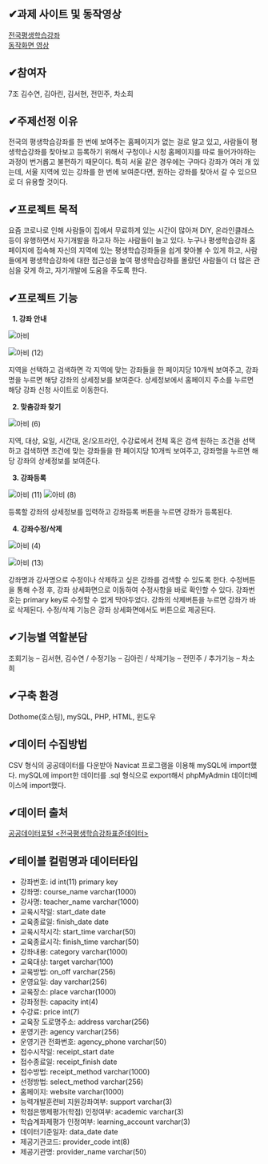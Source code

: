 ##  &#10004;과제 사이트 및 동작영상
<a href="http://dbpt07.dothome.co.kr/">전국평생학습강좌</a><br>
<a href="https://youtu.be/xoh2EJVVgFk">동작화면 영상</a>

##  &#10004;참여자
7조 김수연, 김아린, 김서현, 전민주, 차소희

##  &#10004;주제선정 이유
전국의 평생학습강좌를 한 번에 보여주는 홈페이지가 없는 걸로 알고 있고, 사람들이 평생학습강좌를 찾아보고 등록하기 위해서 구청이나 시청 홈페이지를 따로 들어가야하는 과정이 번거롭고 불편하기 때문이다. 특히 서울 같은 경우에는 구마다 강좌가 여러 개 있는데, 서울 지역에 있는 강좌를 한 번에 보여준다면, 원하는 강좌를 찾아서 갈 수 있으므로 더 유용할 것이다.

##  &#10004;프로젝트 목적
요즘 코로나로 인해 사람들이 집에서 무료하게 있는 시간이 많아져 DIY, 온라인클래스 등이 유행하면서 자기개발을 하고자 하는 사람들이 늘고 있다. 누구나 평생학습강좌 홈페이지에 접속해 자신의 지역에 있는 평생학습강좌들을 쉽게 찾아볼 수 있게 하고, 사람들에게 평생학습강좌에 대한 접근성을 높여 평생학습강좌를 몰랐던 사람들이 더 많은 관심을 갖게 하고, 자기개발에 도움을 주도록 한다.

##  &#10004;프로젝트 기능
  &nbsp; **1. 강좌 안내**
  
![아비](https://user-images.githubusercontent.com/70623290/101924347-e8a36680-3c13-11eb-9db2-e1b4c3dc7f9e.png)

![아비 (12)](https://user-images.githubusercontent.com/70623290/101925950-d9bdb380-3c15-11eb-805d-dbb84bbf5c21.png)

지역을 선택하고 검색하면 각 지역에 맞는 강좌들을 한 페이지당 10개씩 보여주고, 강좌명을 누르면 해당 강좌의 상세정보를 보여준다. 상세정보에서 홈페이지 주소를 누르면 해당 강좌 신청 사이트로 이동한다.

  &nbsp; **2. 맞춤강좌 찾기**
  
![아비 (6)](https://user-images.githubusercontent.com/70623290/101924600-39b35a80-3c14-11eb-970f-28a507edc5d9.png)

지역, 대상, 요일, 시간대, 온/오프라인, 수강료에서 전체 혹은 검색 원하는 조건을 선택하고 검색하면 조건에 맞는 강좌들을 한 페이지당 10개씩 보여주고, 강좌명을 누르면 해당 강좌의 상세정보를 보여준다.

  &nbsp; **3. 강좌등록**
  
![아비 (11)](https://user-images.githubusercontent.com/70623290/101925642-703da500-3c15-11eb-988b-831e96704975.png)
![아비 (8)](https://user-images.githubusercontent.com/70623290/101925650-729fff00-3c15-11eb-82b6-6febb7a3986e.png)

등록할 강좌의 상세정보를 입력하고 강좌등록 버튼을 누르면 강좌가 등록된다.

  &nbsp; **4. 강좌수정/삭제**
  
![아비 (4)](https://user-images.githubusercontent.com/70623290/101924367-ef31de00-3c13-11eb-99ec-2fd1b4c41675.png)

![아비 (13)](https://user-images.githubusercontent.com/70623290/101926239-42a52b80-3c16-11eb-8fb4-5d67ec23dc1d.png)

강좌명과 강사명으로 수정이나 삭제하고 싶은 강좌를 검색할 수 있도록 한다. 수정버튼을 통해 수정 후, 강좌 상세화면으로 이동하여 수정사항을 바로 확인할 수 있다. 강좌번호는 primary key로 수정할 수 없게 막아두었다. 강좌의 삭제버튼을 누르면 강좌가 바로 삭제된다. 수정/삭제 기능은 강좌 상세화면에서도 버튼으로 제공된다.

##  &#10004;기능별 역할분담
조회기능 – 김서현, 김수연 / 수정기능 – 김아린 / 삭제기능 – 전민주 / 추가기능 – 차소희

##  &#10004;구축 환경
Dothome(호스팅), mySQL, PHP, HTML, 윈도우

##  &#10004;데이터 수집방법
CSV 형식의 공공데이터를 다운받아 Navicat 프로그램을 이용해 mySQL에 import했다.
mySQL에 import한 데이터를 .sql 형식으로 export해서 phpMyAdmin 데이터베이스에 import했다.

##  &#10004;데이터 출처
<a href="https://www.data.go.kr/data/15013110/standard.do">공공데이터포털 <전국평생학습강좌표준데이터></a>

##  &#10004;테이블 컬럼명과 데이터타입
- 강좌번호: id int(11) primary key
- 강좌명: course_name varchar(1000)
- 강사명: teacher_name varchar(1000)
- 교육시작일: start_date date
- 교육종료일: finish_date date
- 교육시작시각: start_time varchar(50)
- 교육종료시각: finish_time varchar(50)
- 강좌내용: category varchar(1000)
- 교육대상: target varchar(100)
- 교육방법: on_off varchar(256)
- 운영요일: day varchar(256)
- 교육장소: place varchar(1000)
- 강좌정원: capacity int(4)
- 수강료: price int(7)
- 교육장 도로명주소: address varchar(256)
- 운영기관: agency varchar(256)
- 운영기관 전화번호: agency_phone varchar(50)
- 접수시작일: receipt_start date
- 접수종료일: receipt_finish date
- 접수방법: receipt_method varchar(1000)
- 선정방법: select_method varchar(256)
- 홈페이지: website varchar(1000)
- 능력개발훈련비 지원강좌여부: support varchar(3)
- 학점은행제평가(학점) 인정여부: academic varchar(3)
- 학습계좌제평가 인정여부: learning_account varchar(3)
- 데이터기준일자: data_date date
- 제공기관코드: provider_code int(8)
- 제공기관명: provider_name varchar(50)
